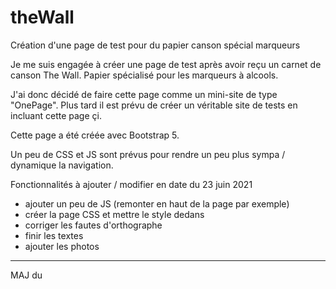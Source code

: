# theWall
Création d'une page de test pour du papier canson spécial marqueurs

Je me suis engagée à créer une page de test après avoir reçu un carnet de canson The Wall. Papier spécialisé pour les marqueurs à alcools.

J'ai donc décidé de faire cette page comme un mini-site de type "OnePage".
Plus tard il est prévu de créer un véritable site de tests en incluant cette page çi.

Cette page a été créée avec Bootstrap 5.

Un peu de CSS et JS sont prévus pour rendre un peu plus sympa / dynamique la navigation.

Fonctionnalités à ajouter / modifier en date du 23 juin 2021

 - ajouter un peu de JS (remonter en haut de la page par exemple)
 - créer la page CSS et mettre le style dedans
 - corriger les fautes d'orthographe
 - finir les textes
 - ajouter les photos

 ***********************************************************************
 
 MAJ du 
